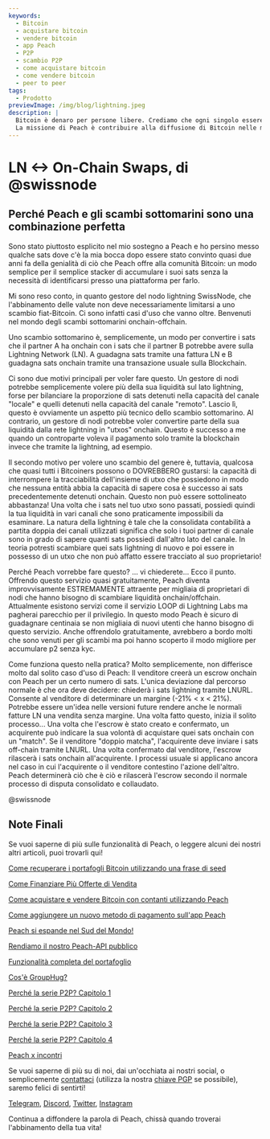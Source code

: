 ```yaml
---
keywords:
  - Bitcoin
  - acquistare bitcoin
  - vendere bitcoin
  - app Peach
  - P2P
  - scambio P2P
  - come acquistare bitcoin
  - come vendere bitcoin
  - peer to peer
tags:
  - Prodotto
previewImage: /img/blog/lightning.jpeg
description: |
  Bitcoin è denaro per persone libere. Crediamo che ogni singolo essere umano abbia il diritto di scegliere quale denaro usare per conservare la sua ricchezza, il risultato del suo lavoro, del suo tempo e della sua energia.
  La missione di Peach è contribuire alla diffusione di Bitcoin nelle mani delle persone.
---
```


# LN <-> On-Chain Swaps, di @swissnode

## Perché Peach e gli scambi sottomarini sono una combinazione perfetta

Sono stato piuttosto esplicito nel mio sostegno a Peach e ho persino messo qualche sats dove c'è la mia bocca dopo essere stato convinto quasi due anni fa della genialità di ciò che Peach offre alla comunità Bitcoin: un modo semplice per il semplice stacker di accumulare i suoi sats senza la necessità di identificarsi presso una piattaforma per farlo.

Mi sono reso conto, in quanto gestore del nodo lightning SwissNode, che l'abbinamento delle valute non deve necessariamente limitarsi a uno scambio fiat-Bitcoin. Ci sono infatti casi d'uso che vanno oltre. Benvenuti nel mondo degli scambi sottomarini onchain-offchain.

Uno scambio sottomarino è, semplicemente, un modo per convertire i sats che il partner A ha onchain con i sats che il partner B potrebbe avere sulla Lightning Network (LN). A guadagna sats tramite una fattura LN e B guadagna sats onchain tramite una transazione usuale sulla Blockchain.

Ci sono due motivi principali per voler fare questo. Un gestore di nodi potrebbe semplicemente volere più della sua liquidità sul lato lightning, forse per bilanciare la proporzione di sats detenuti nella capacità del canale "locale" e quelli detenuti nella capacità del canale "remoto". Lascio lì, questo è ovviamente un aspetto più tecnico dello scambio sottomarino. Al contrario, un gestore di nodi potrebbe voler convertire parte della sua liquidità dalla rete lightning in "utxos" onchain. Questo è successo a me quando un controparte voleva il pagamento solo tramite la blockchain invece che tramite la lightning, ad esempio.

Il secondo motivo per volere uno scambio del genere è, tuttavia, qualcosa che quasi tutti i Bitcoiners possono o DOVREBBERO gustarsi: la capacità di interrompere la tracciabilità dell'insieme di utxo che possiedono in modo che nessuna entità abbia la capacità di sapere cosa è successo ai sats precedentemente detenuti onchain. Questo non può essere sottolineato abbastanza! Una volta che i sats nel tuo utxo sono passati, possiedi quindi la tua liquidità in vari canali che sono praticamente impossibili da esaminare. La natura della lightning è tale che la consolidata contabilità a partita doppia dei canali utilizzati significa che solo i tuoi partner di canale sono in grado di sapere quanti sats possiedi dall'altro lato del canale. In teoria potresti scambiare quei sats lightning di nuovo e poi essere in possesso di un utxo che non può affatto essere tracciato al suo proprietario!

Perché Peach vorrebbe fare questo? ... vi chiederete... Ecco il punto. Offrendo questo servizio quasi gratuitamente, Peach diventa improvvisamente ESTREMAMENTE attraente per migliaia di proprietari di nodi che hanno bisogno di scambiare liquidità onchain/offchain. Attualmente esistono servizi come il servizio LOOP di Lightning Labs ma pagherai parecchio per il privilegio. In questo modo Peach è sicuro di guadagnare centinaia se non migliaia di nuovi utenti che hanno bisogno di questo servizio. Anche offrendolo gratuitamente, avrebbero a bordo molti che sono venuti per gli scambi ma poi hanno scoperto il modo migliore per accumulare p2 senza kyc.

Come funziona questo nella pratica? Molto semplicemente, non differisce molto dal solito caso d'uso di Peach: Il venditore creerà un escrow onchain con Peach per un certo numero di sats. L'unica deviazione dal percorso normale è che ora deve decidere: chiederà i sats lightning tramite LNURL. Consente al venditore di determinare un margine (-21% < x < 21%). Potrebbe essere un'idea nelle versioni future rendere anche le normali fatture LN una vendita senza margine. Una volta fatto questo, inizia il solito processo... Una volta che l'escrow è stato creato e confermato, un acquirente può indicare la sua volontà di acquistare quei sats onchain con un "match". Se il venditore "doppio matcha", l'acquirente deve inviare i sats off-chain tramite LNURL. Una volta confermato dal venditore, l'escrow rilascerà i sats onchain all'acquirente. I processi usuale si applicano ancora nel caso in cui l'acquirente o il venditore contestino l'azione dell'altro. Peach determinerà ciò che è ciò e rilascerà l'escrow secondo il normale processo di disputa consolidato e collaudato.

@swissnode

## Note Finali

Se vuoi saperne di più sulle funzionalità di Peach, o leggere alcuni dei nostri altri articoli, puoi trovarli qui!

[Come recuperare i portafogli Bitcoin utilizzando una frase di seed](https://peachbitcoin.com/it/blog/how-to-restore-peach-wallet/)

[Come Finanziare Più Offerte di Vendita](https://peachbitcoin.com/it/blog/funding-multiple-sell-offers/)

[Come acquistare e vendere Bitcoin con contanti utilizzando Peach](https://peachbitcoin.com/it/blog/how-to-buy-and-sell-bitcoin-with-cash-using-peach/)

[Come aggiungere un nuovo metodo di pagamento sull'app Peach](https://peachbitcoin.com/it/blog/how-to-add-a-payment-method/)

[Peach si espande nel Sud del Mondo!](https://peachbitcoin.com/it/blog/peach-expands-to-the-global-south/)

[Rendiamo il nostro Peach-API pubblico](https://peachbitcoin.com/it/blog/making-our-peach-api-public/)

[Funzionalità completa del portafoglio](https://peachbitcoin.com/it/blog/full-wallet-functionality/)

[Cos'è GroupHug?](https://peachbitcoin.com/it/blog/group-hug/)

[Perché la serie P2P? Capitolo 1](https://peachbitcoin.com/it/blog/why-p2p-chapter-1/)

[Perché la serie P2P? Capitolo 2](https://peachbitcoin.com/it/blog/why-p2p-chapter-2/)

[Perché la serie P2P? Capitolo 3](https://peachbitcoin.com/it/blog/why-p2p-chapter-3-circular-economies/)

[Perché la serie P2P? Capitolo 4](https://peachbitcoin.com/it/blog/why-p2p-chapter-4-chains-of-trust/)

[Peach x incontri](https://peachbitcoin.com/it/blog/peach-for-meetups/)

Se vuoi saperne di più su di noi, dai un'occhiata ai nostri social, o semplicemente [contattaci](mailto:hello@peachbitcoin.com) (utilizza la nostra [chiave PGP](https://keys.openpgp.org/vks/v1/by-fingerprint/48339A19645E2E53488E0E5479E1B270FACD1BD2) se possibile), saremo felici di sentirti!

[Telegram](https://t.me/peachtopeach), [Discord](https://discord.gg/ypeHz3SW54), [Twitter](https://twitter.com/peachbitcoin), [Instagram](https://instagram.com/peachbitcoin)

Continua a diffondere la parola di Peach, chissà quando troverai l'abbinamento della tua vita!
